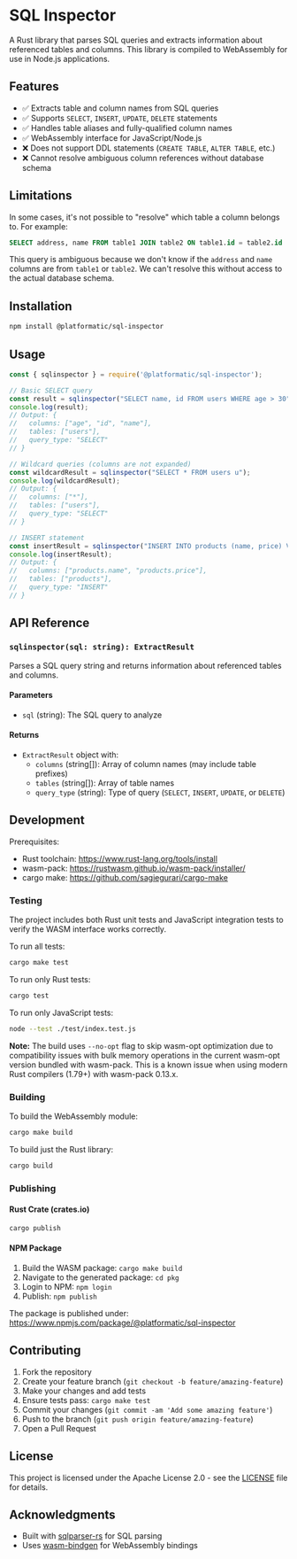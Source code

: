 # SQL Inspector

A Rust library that parses SQL queries and extracts information about referenced tables and columns. This library is compiled to WebAssembly for use in Node.js applications.

## Features

- ✅ Extracts table and column names from SQL queries
- ✅ Supports `SELECT`, `INSERT`, `UPDATE`, `DELETE` statements
- ✅ Handles table aliases and fully-qualified column names
- ✅ WebAssembly interface for JavaScript/Node.js
- ❌ Does not support DDL statements (`CREATE TABLE`, `ALTER TABLE`, etc.)
- ❌ Cannot resolve ambiguous column references without database schema

## Limitations

In some cases, it's not possible to "resolve" which table a column belongs to. For example:

```sql
SELECT address, name FROM table1 JOIN table2 ON table1.id = table2.id
```

This query is ambiguous because we don't know if the `address` and `name` columns are from `table1` or `table2`. We can't resolve this without access to the actual database schema.

## Installation

```bash
npm install @platformatic/sql-inspector
```

## Usage

```javascript
const { sqlinspector } = require('@platformatic/sql-inspector');

// Basic SELECT query
const result = sqlinspector("SELECT name, id FROM users WHERE age > 30");
console.log(result);
// Output: {
//   columns: ["age", "id", "name"],
//   tables: ["users"],
//   query_type: "SELECT"
// }

// Wildcard queries (columns are not expanded)
const wildcardResult = sqlinspector("SELECT * FROM users u");
console.log(wildcardResult);
// Output: {
//   columns: ["*"],
//   tables: ["users"],
//   query_type: "SELECT"
// }

// INSERT statement
const insertResult = sqlinspector("INSERT INTO products (name, price) VALUES ('Widget', 19.99)");
console.log(insertResult);
// Output: {
//   columns: ["products.name", "products.price"],
//   tables: ["products"],
//   query_type: "INSERT"
// }
```

## API Reference

### `sqlinspector(sql: string): ExtractResult`

Parses a SQL query string and returns information about referenced tables and columns.

#### Parameters
- `sql` (string): The SQL query to analyze

#### Returns
- `ExtractResult` object with:
  - `columns` (string[]): Array of column names (may include table prefixes)
  - `tables` (string[]): Array of table names
  - `query_type` (string): Type of query (`SELECT`, `INSERT`, `UPDATE`, or `DELETE`)

## Development

Prerequisites:

- Rust toolchain: https://www.rust-lang.org/tools/install
- wasm-pack: https://rustwasm.github.io/wasm-pack/installer/
- cargo make: https://github.com/sagiegurari/cargo-make

### Testing

The project includes both Rust unit tests and JavaScript integration tests to verify the WASM interface works correctly.

To run all tests:

```bash
cargo make test
```

To run only Rust tests:

```bash
cargo test
```

To run only JavaScript tests:

```bash
node --test ./test/index.test.js
```

**Note:** The build uses `--no-opt` flag to skip wasm-opt optimization due to compatibility issues with bulk memory operations in the current wasm-opt version bundled with wasm-pack. This is a known issue when using modern Rust compilers (1.79+) with wasm-pack 0.13.x.

### Building

To build the WebAssembly module:

```bash
cargo make build
```

To build just the Rust library:

```bash
cargo build
```

### Publishing

#### Rust Crate (crates.io)
```bash
cargo publish
```

#### NPM Package
1. Build the WASM package: `cargo make build`
2. Navigate to the generated package: `cd pkg`
3. Login to NPM: `npm login`
4. Publish: `npm publish`

The package is published under: https://www.npmjs.com/package/@platformatic/sql-inspector

## Contributing

1. Fork the repository
2. Create your feature branch (`git checkout -b feature/amazing-feature`)
3. Make your changes and add tests
4. Ensure tests pass: `cargo make test`
5. Commit your changes (`git commit -am 'Add some amazing feature'`)
6. Push to the branch (`git push origin feature/amazing-feature`)
7. Open a Pull Request

## License

This project is licensed under the Apache License 2.0 - see the [LICENSE](LICENSE) file for details.

## Acknowledgments

- Built with [sqlparser-rs](https://github.com/apache/datafusion-sqlparser-rs) for SQL parsing
- Uses [wasm-bindgen](https://github.com/rustwasm/wasm-bindgen) for WebAssembly bindings
